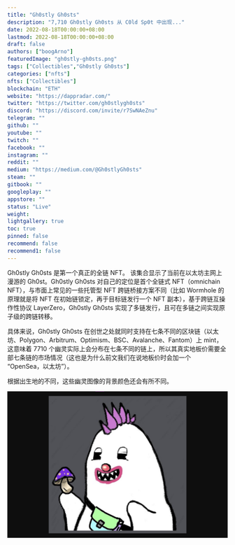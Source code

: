 ```yaml
---
title: "Gh0stly Gh0sts"
description: "7,710 Gh0stly Gh0sts 从 C0ld Sp0t 中出现..."
date: 2022-08-18T00:00:00+08:00
lastmod: 2022-08-18T00:00:00+08:00
draft: false
authors: ["boogArno"]
featuredImage: "gh0stly-gh0sts.png"
tags: ["Collectibles","Gh0stly Gh0sts"]
categories: ["nfts"]
nfts: ["Collectibles"]
blockchain: "ETH"
website: "https://dappradar.com/"
twitter: "https://twitter.com/gh0stlygh0sts"
discord: "https://discord.com/invite/r7SwNAeZnu"
telegram: ""
github: ""
youtube: ""
twitch: ""
facebook: ""
instagram: ""
reddit: ""
medium: "https://medium.com/@Gh0stlyGh0sts"
steam: ""
gitbook: ""
googleplay: ""
appstore: ""
status: "Live"
weight: 
lightgallery: true
toc: true
pinned: false
recommend: false
recommend1: false
---
```

Gh0stly Gh0sts 是第一个真正的全链 NFT。 该集合显示了当前在以太坊主网上漫游的 Gh0st。Gh0stly Gh0sts 对自己的定位是首个全链式 NFT（omnichain NFT），与市面上常见的一些托管型 NFT  跨链桥接方案不同（比如 Wormhole 的原理就是将 NFT 在初始链锁定，再于目标链发行一个 NFT 副本），基于跨链互操作性协议 LayerZero，Gh0stly Gh0sts 实现了多链发行，且可在多链之间实现原子级的跨链转移。

具体来说，Gh0stly Gh0sts 在创世之处就同时支持在七条不同的区块链（以太坊、Polygon、Arbitrum、Optimism、BSC、Avalanche、Fantom）上 mint，这意味着 7710 个幽灵实际上会分布在七条不同的链上，所以其真实地板价需要全部七条链的市场情况（这也是为什么前文我们在说地板价时会加一个 “OpenSea，以太坊”）。

根据出生地的不同，这些幽灵图像的背景颜色还会有所不同。

![gh0stlygh0sts-dapp-collectibles-ethereum-image1_96074668e17cca9b1a9effb872a4995e](gh0stlygh0sts-dapp-collectibles-ethereum-image1_96074668e17cca9b1a9effb872a4995e.png)